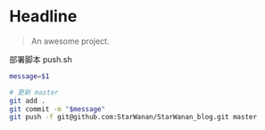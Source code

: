 # Headline

> An awesome project.

部署脚本 push.sh
```sh
message=$1

# 更新 master
git add .
git commit -m "$message"
git push -f git@github.com:StarWanan/StarWanan_blog.git master
```
